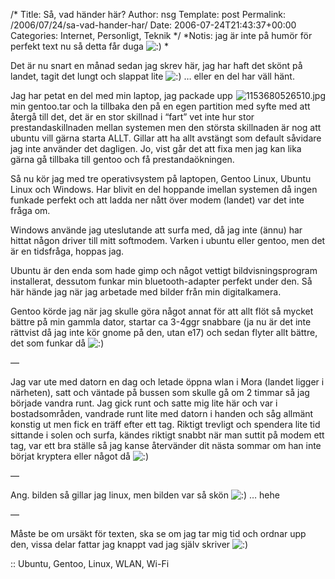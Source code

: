 /*
 Title: Så, vad händer här?
 Author: nsg
 Template: post
 Permalink: /2006/07/24/sa-vad-hander-har/
 Date: 2006-07-24T21:43:37+00:00
 Categories: Internet, Personligt, Teknik
*/
*Notis: jag är inte på humör för perfekt text nu så detta får duga <img src="http://nsg.cc/wp-includes/images/smilies/icon_smile.gif" alt=":)" class="wp-smiley" /> *

Det är nu snart en månad sedan jag skrev här, jag har haft det skönt på landet, tagit det lungt och slappat lite <img src="http://nsg.cc/wp-includes/images/smilies/icon_smile.gif" alt=":)" class="wp-smiley" /> &#8230; eller en del har väll hänt.

<img id="image88" src="http://web.enesge.eu/%7Es/wordpress/wp-content/uploads/2006/07/1153680526510.jpg" alt="1153680526510.jpg" align="right" />Jag har petat en del med min laptop, jag packade upp min gentoo.tar och la tillbaka den på en egen partition med syfte med att återgå till det, det är en stor skillnad i &#8220;fart&#8221; vet inte hur stor prestandaskillnaden mellan systemen men den största skillnaden är nog att ubuntu vill gärna starta ALLT. Gillar att ha allt avstängt som default såvidare jag inte använder det dagligen. Jo, vist går det att fixa men jag kan lika gärna gå tillbaka till gentoo och få prestandaökningen.

Så nu kör jag med tre operativsystem på laptopen, Gentoo Linux, Ubuntu Linux och Windows. Har blivit en del hoppande imellan systemen då ingen funkade perfekt och att ladda ner nått över modem (landet) var det inte fråga om.

Windows använde jag uteslutande att surfa med, då jag inte (ännu) har hittat någon driver till mitt softmodem. Varken i ubuntu eller gentoo, men det är en tidsfråga, hoppas jag.

Ubuntu är den enda som hade gimp och något vettigt bildvisningsprogram installerat, dessutom funkar min bluetooth-adapter perfekt under den. Så här hände jag när jag arbetade med bilder från min digitalkamera.

Gentoo körde jag när jag skulle göra något annat för att allt flöt så mycket bättre på min gammla dator, startar ca 3-4ggr snabbare (ja nu är det inte rättvist då jag inte kör gnome på den, utan e17) och sedan flyter allt bättre, det som funkar då <img src="http://nsg.cc/wp-includes/images/smilies/icon_smile.gif" alt=":)" class="wp-smiley" /> 

&#8212;

Jag var ute med datorn en dag och letade öppna wlan i Mora (landet ligger i närheten), satt och väntade på bussen som skulle gå om 2 timmar så jag började vandra runt. Jag gick runt och satte mig lite här och var i bostadsområden, vandrade runt lite med datorn i handen och såg allmänt konstig ut men fick en träff efter ett tag. Riktigt trevligt och spendera lite tid sittande i solen och surfa, kändes riktigt snabbt när man suttit på modem ett tag, var ett bra ställe så jag kanse återvänder dit nästa sommar om han inte börjat kryptera eller något då <img src="http://nsg.cc/wp-includes/images/smilies/icon_smile.gif" alt=":)" class="wp-smiley" /> 

&#8212;

Ang. bilden så gillar jag linux, men bilden var så skön <img src="http://nsg.cc/wp-includes/images/smilies/icon_smile.gif" alt=":)" class="wp-smiley" /> &#8230; hehe

&#8212;

Måste be om ursäkt för texten, ska se om jag tar mig tid och ordnar upp den, vissa delar fattar jag knappt vad jag själv skriver <img src="http://nsg.cc/wp-includes/images/smilies/icon_smile.gif" alt=":)" class="wp-smiley" /> 

:: Ubuntu, Gentoo, Linux, WLAN, Wi-Fi

<small></small>